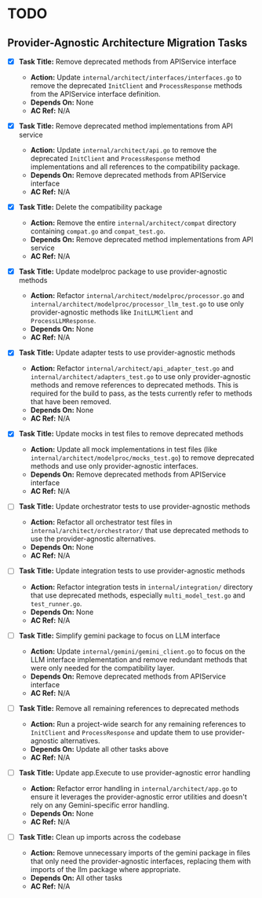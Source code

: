 # TODO

## Provider-Agnostic Architecture Migration Tasks

- [x] **Task Title:** Remove deprecated methods from APIService interface
  - **Action:** Update `internal/architect/interfaces/interfaces.go` to remove the deprecated `InitClient` and `ProcessResponse` methods from the APIService interface definition.
  - **Depends On:** None
  - **AC Ref:** N/A

- [x] **Task Title:** Remove deprecated method implementations from API service
  - **Action:** Update `internal/architect/api.go` to remove the deprecated `InitClient` and `ProcessResponse` method implementations and all references to the compatibility package.
  - **Depends On:** Remove deprecated methods from APIService interface
  - **AC Ref:** N/A

- [x] **Task Title:** Delete the compatibility package
  - **Action:** Remove the entire `internal/architect/compat` directory containing `compat.go` and `compat_test.go`.
  - **Depends On:** Remove deprecated method implementations from API service
  - **AC Ref:** N/A

- [x] **Task Title:** Update modelproc package to use provider-agnostic methods
  - **Action:** Refactor `internal/architect/modelproc/processor.go` and `internal/architect/modelproc/processor_llm_test.go` to use only provider-agnostic methods like `InitLLMClient` and `ProcessLLMResponse`.
  - **Depends On:** None
  - **AC Ref:** N/A

- [x] **Task Title:** Update adapter tests to use provider-agnostic methods
  - **Action:** Refactor `internal/architect/api_adapter_test.go` and `internal/architect/adapters_test.go` to use only provider-agnostic methods and remove references to deprecated methods. This is required for the build to pass, as the tests currently refer to methods that have been removed.
  - **Depends On:** None
  - **AC Ref:** N/A

- [x] **Task Title:** Update mocks in test files to remove deprecated methods
  - **Action:** Update all mock implementations in test files (like `internal/architect/modelproc/mocks_test.go`) to remove deprecated methods and use only provider-agnostic interfaces.
  - **Depends On:** Remove deprecated methods from APIService interface
  - **AC Ref:** N/A

- [ ] **Task Title:** Update orchestrator tests to use provider-agnostic methods
  - **Action:** Refactor all orchestrator test files in `internal/architect/orchestrator/` that use deprecated methods to use the provider-agnostic alternatives.
  - **Depends On:** None
  - **AC Ref:** N/A

- [ ] **Task Title:** Update integration tests to use provider-agnostic methods
  - **Action:** Refactor integration tests in `internal/integration/` directory that use deprecated methods, especially `multi_model_test.go` and `test_runner.go`.
  - **Depends On:** None
  - **AC Ref:** N/A

- [ ] **Task Title:** Simplify gemini package to focus on LLM interface
  - **Action:** Update `internal/gemini/gemini_client.go` to focus on the LLM interface implementation and remove redundant methods that were only needed for the compatibility layer.
  - **Depends On:** Remove deprecated methods from APIService interface
  - **AC Ref:** N/A

- [ ] **Task Title:** Remove all remaining references to deprecated methods
  - **Action:** Run a project-wide search for any remaining references to `InitClient` and `ProcessResponse` and update them to use provider-agnostic alternatives.
  - **Depends On:** Update all other tasks above
  - **AC Ref:** N/A

- [ ] **Task Title:** Update app.Execute to use provider-agnostic error handling
  - **Action:** Refactor error handling in `internal/architect/app.go` to ensure it leverages the provider-agnostic error utilities and doesn't rely on any Gemini-specific error handling.
  - **Depends On:** None
  - **AC Ref:** N/A

- [ ] **Task Title:** Clean up imports across the codebase
  - **Action:** Remove unnecessary imports of the gemini package in files that only need the provider-agnostic interfaces, replacing them with imports of the llm package where appropriate.
  - **Depends On:** All other tasks
  - **AC Ref:** N/A

